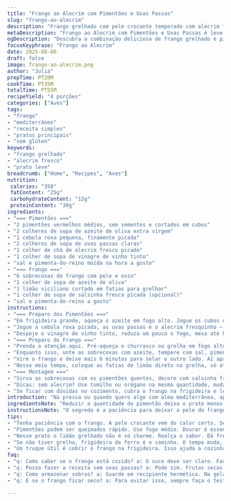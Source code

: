 ```yaml
---
title: "Frango ao Alecrim com Pimentões e Uvas Passas"
slug: "frango-ao-alecrim"
description: "Frango grelhado com pele crocante temperado com alecrim fresco, acompanhado de pimentões vermelhos salteados com cebola roxa, uvas passas e toque de vinagre de vinho tinto. Uma combinação rica em sabores, texturas contrastantes, garantindo um prato leve, sem glúten, lactose ou ovos, ideal para refeições práticas com aroma intenso e aparência vibrante."
metaDescription: "Frango ao Alecrim com Pimentões e Uvas Passas é leve e saboroso, uma combinação perfeita de aromas e texturas."
ogDescription: "Descubra a combinação deliciosa de frango grelhado e pimentões com uvas passas nesse prato mediterrâneo."
focusKeyphrase: "Frango ao Alecrim"
date: 2025-08-08
draft: false
image: frango-ao-alecrim.png
author: "Julia"
prepTime: PT20M
cookTime: PT35M
totalTime: PT55M
recipeYield: "4 porções"
categories: ["Aves"]
tags:
- "frango"
- "mediterrâneo"
- "receita simples"
- "pratos principais"
- "sem glúten"
keywords:
- "frango grelhado"
- "alecrim fresco"
- "prato leve"
breadcrumb: ["Home", "Recipes", "Aves"]
nutrition: 
 calories: "350"
 fatContent: "25g"
 carbohydrateContent: "12g"
 proteinContent: "30g"
ingredients:
- "=== Pimentões ==="
- "2 pimentões vermelhos médios, sem sementes e cortados em cubos"
- "2 colheres de sopa de azeite de oliva extra virgem"
- "1 cebola roxa pequena, finamente picada"
- "2 colheres de sopa de uvas passas claras"
- "1 colher de chá de alecrim fresco picado"
- "1 colher de sopa de vinagre de vinho tinto"
- "sal e pimenta-do-reino moída na hora a gosto"
- "=== Frango ==="
- "6 sobrecoxas de frango com pele e osso"
- "1 colher de sopa de azeite de oliva"
- "1 limão siciliano cortado em fatias para grelhar"
- "1 colher de sopa de salsinha fresca picada (opcional)"
- "sal e pimenta-do-reino a gosto"
instructions:
- "=== Preparo dos Pimentões ==="
- "Em frigideira grande, aqueça o azeite em fogo alto. Jogue os cubos de pimentão e mexa até começarem a amolecer e dourar nos cantos — atenção para não queimar. Isso vai levar uns 8 minutos, observe brilho opaco e leve amolecimento."
- "Jogue a cebola roxa picada, as uvas passas e o alecrim fresquinho — mexa rápido para liberar aroma, cozinha só um minuto, só pra murchar sem derreter demais."
- "Despeje o vinagre de vinho tinto, reduza um pouco o fogo, mexa até borbulhar levemente, quase como uma redução leve, mais um minuto. Acerte o sal e a pimenta. Reserve tampado pra manter o calor e os aromas."
- "=== Preparo do Frango ==="
- "Prenda a atenção aqui. Pré-aqueça o churrasco ou grelha em fogo alto, ou use uma grelha grossa em fogão forte. A pele deve chiar quando tocar na grelha — é sinal de temperatura certa. Unte a grelha com azeite para evitar que o frango grude (use papel toalha com pinça para passar o azeite, cuidado com fogo alto)."
- "Enquanto isso, unte as sobrecoxas com azeite, tempere com sal, pimenta e pouco alecrim picado. Pele para baixo, comece dourando — cerca de 6 minutos, veja a pele dourar e ficar crocante, não deixe queimar, atenção parede da frigideira mesmo tem que bronzear uniforme."
- "Vire o frango e deixe mais 6 minutos para selar o outro lado. Aí apague o fogo direto em uma área da grelha, mais baixa, e termine o cozimento, tampando a grelha ou panela com tampa improvisada, por uns 7 minutos. Nesse tempo o frango cozinha internamente sem ressecar. Para checar, faça o teste com garfo: suco claro é sinal que está no ponto."
- "Nesse meio tempo, coloque as fatias de limão direto na grelha, só até marcar levemente e liberar aroma, uns 2 minutos."
- "=== Montagem ==="
- "Sirva as sobrecoxas com os pimentões quentes, decore com salsinha fresca e as fatias de limão grelhado para espremer na hora. Frango suculento, pele com textura crocante, pimentões adocicados com toque ácido das passas e vinagre, um contraste bem interessante."
- "Dicas: sem alecrim? Use tomilho ou orégano na mesma quantidade, muda um pouco a vibe, mas funciona bem. Se não tem grill, use frigideira de ferro ou forno com grill, só ajuste o tempo para dourar pele e cozinhar internamente. Para uma versão mais leve, retire a pele antes de grelhar, mas perde crocância."
- "Se ficar com dúvidas no cozimento, cubra o frango na frigideira e leve ao forno a 180ºC por uns 10 minutos depois de selar para garantir cozimento uniforme."
introduction: "Na pressa ou quando quero algo com alma mediterrânea, aposto nesse frango ao alecrim com mix de pimentões e uvas passas. Já refiz várias vezes, ajustando táticas pra pele crocante e suculenta, sempre atento ao cheiro do alecrim fresco e ao brilho da pele durante a grelha. Os pimentões, sempre vigilante para não deixá-los virar purê, ganham contraste com a doçura discreta das passas e o toque ácido do vinagre. A fatia de limão grelhado no final não é enrolação, realça aroma, tira o amargor do alecrim e pega bem com o frango. Sem frescura, direto e saboroso."
ingredientsNote: "Reduzir a quantidade do pimentão deixa o prato menos pesado, especialmente para quem quer algo mais leve. Substituir a cebola francesa pela cebola roxa traz um toque levemente mais doce e colorido. Uvas passas claras funcionam aqui, mas aprendi que substituí-las por damascos secos cortados dá outro perfil doçura acentuada. Alecrim fresco é obrigatório, secar muda demais o aroma. Se não tem vinagre balsâmico, o vinagre de vinho tinto, mais fácil de achar, segura bem o lugar e não pesa o sabor. Azeite de oliva extra virgem é uma regra pra importância do sabor e que ajuda na caramelização, nunca substituo por óleo comum. Sempre verifico sal e pimenta na hora, porque o frescor dos ingredientes pode alterar intensidade das especiarias."
instructionsNote: "O segredo é a paciência para deixar a pele do frango dourar bem sem pressa, é ela que cria aquela textura crocante que separa um frango grelhado amador do que tem pegada. O cozimento final em fogo baixo ou zona mais fria da grelha, com tampa, é essencial para evitar que o frango fique seco. O ponto da pele é simples: se chiar, estala e não queima, está no fogo certo. Para os pimentões, não ultrapasse o estágio dourado; espuma pequena quando colocar vinagre indica que está reduzindo na medida, e mexa rápido para não perder o frescor das uvas passas. Grelhar limão na última hora é uma pegada que descobri em umas viagens à cozinha espanhola, fica incrível para espremer e finalizar o prato. Se não tem churrasqueira, frigideira de ferro ou mesmo forno com grelha podem substituir, desde que ajuste os tempos observando aparência e textura."
tips:
- "Tenha paciência com o frango. A pele crocante vem do calor certo. Se apressar, vai perder. O ideal é grelhar até ouvir aquele chiado. Descasque bem o frango com o sal e a pimenta antes. Use um termômetro, se precisar."
- "Pimentões podem ser queimados rápido. Use fogo médio. Dourar é essencial, mas não deixe em excesso. O vinagre é adicionado quando começa a murchar. Aliás, se não tiver uvas passas, damascos cortados funcionam. O sabor muda, mas é incrível."
- "Nesse prato o limão grelhado não é só charme. Realça o sabor. Dá frescor. Não esqueça de grelhar apenas por 2 minutos. O sabor do limão faz diferença. Pode usar limão tahiti ou o comum também, vai por sua preferência."
- "Se não tiver grelha, frigideira de ferro é o caminho. O tempo muda, observe bem o frango. Se o forno é sua opção, coloque em temperatura média com grill. Mantenha a pele pra cima. A textura é muito importante aqui. O visual conta muito."
- "Um truque útil é cobrir o frango na frigideira. Isso ajuda a cozinhar por dentro. É eficiente. Após dourar, coloque 10 minutos no forno a 180ºC. Fica suculento e garante o cozimento por igual."
faq:
- "q: Como saber se o frango está cozido? a: O suco deve ser claro. Faça o teste com garfo no centro. Se sair líquido rosa, ainda não está. Dourar o lado com pele é crucial. Se a pele estala, está no ponto."
- "q: Posso fazer a receita sem uvas passas? a: Pode sim. Frutas secas são substituições úteis. Tente com alperces secos ou até mesmo castanhas. O sabor muda, mas a ideia de trazer doçura continua. Variar é sempre bom."
- "q: Como armazenar sobras? a: Guarde em recipiente hermético. Na geladeira dura 2 a 3 dias. Se for congelar, faça porções. Descongele devagar, na geladeira. A textura muda, mas o sabor permanece bom."
- "q: E se o frango ficar seco? a: Para evitar isso, sempre faça o teste da pele. Cuidado com o tempo de cozimento. Manter em fogo baixo ajuda a não ressecar. Se acontecer, um molho pode ajudar a deixar mais suculento."

---
```

